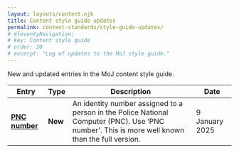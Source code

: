 ```yaml
---
layout: layouts/content.njk
title: Content style guide updates
permalink: content-standards/style-guide-updates/
# eleventyNavigation:
# key: Content style guide
# order: 20
# excerpt: "Log of updates to the MoJ style guide."
---
```


<p>New and updated entries in the MoJ content style guide.</p>

<table class="govuk-table" data-module="moj-sortable-table">
  <thead class="govuk-table__head">
    <tr class="govuk-table__row">
      <th scope="col" class="govuk-table__header" aria-sort="none">Entry</th>
      <th scope="col" class="govuk-table__header" aria-sort="none">Type</th>
      <th scope="col" class="govuk-table__header" aria-sort="none">Description</th>
      <th scope="col" class="govuk-table__header" aria-sort="descending">Date</th>
    </tr>
  </thead>
  <tbody class="govuk-table__body">
    <tr class="govuk-table__row">
      <td class="govuk-table__cell">
        <a href="/content-standards/style-guide#pnc-number"><b>PNC number</b></a>
      </td>
      <td class="govuk-table__cell">
        <strong class="govuk-tag govuk-tag--green">New</strong>
      </td>
      <td class="govuk-table__cell">An identity number assigned to a person in the Police National Computer (PNC). Use ‘PNC number’. This is more well known than the full version.</td>
      <td class="govuk-table__cell" data-sort-value="20250109">9 January 2025</td>
    </tr>
  </tbody>
</table>
